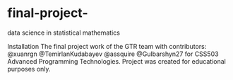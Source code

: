 # final-project-
data science in statistical mathematics



Installation
The final project work of the GTR team with contributors: @xuanrgn @TemirlanKudabayev @assquire @Gulbarshyn27 for CSS503 Advanced Programming Technologies. Project was created for educational purposes only.


